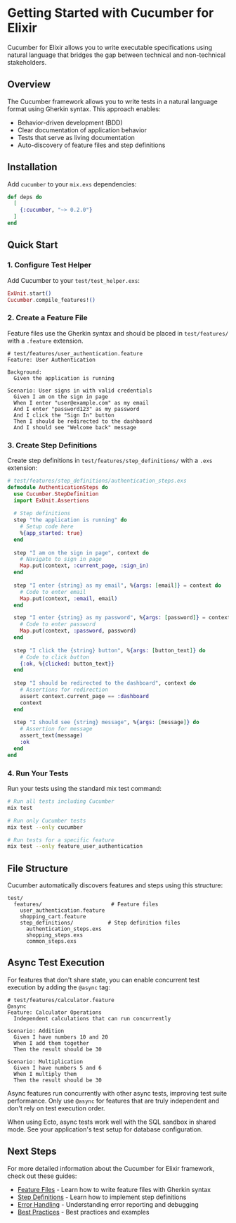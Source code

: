 # Getting Started with Cucumber for Elixir

Cucumber for Elixir allows you to write executable specifications using natural language that bridges the gap between technical and non-technical stakeholders.

## Overview

The Cucumber framework allows you to write tests in a natural language format using Gherkin syntax. This approach enables:

- Behavior-driven development (BDD)
- Clear documentation of application behavior
- Tests that serve as living documentation
- Auto-discovery of feature files and step definitions

## Installation

Add `cucumber` to your `mix.exs` dependencies:

```elixir
def deps do
  [
    {:cucumber, "~> 0.2.0"}
  ]
end
```

## Quick Start

### 1. Configure Test Helper

Add Cucumber to your `test/test_helper.exs`:

```elixir
ExUnit.start()
Cucumber.compile_features!()
```

### 2. Create a Feature File

Feature files use the Gherkin syntax and should be placed in `test/features/` with a `.feature` extension.

```gherkin
# test/features/user_authentication.feature
Feature: User Authentication

Background:
  Given the application is running

Scenario: User signs in with valid credentials
  Given I am on the sign in page
  When I enter "user@example.com" as my email
  And I enter "password123" as my password
  And I click the "Sign In" button
  Then I should be redirected to the dashboard
  And I should see "Welcome back" message
```

### 3. Create Step Definitions

Create step definitions in `test/features/step_definitions/` with a `.exs` extension:

```elixir
# test/features/step_definitions/authentication_steps.exs
defmodule AuthenticationSteps do
  use Cucumber.StepDefinition
  import ExUnit.Assertions
  
  # Step definitions
  step "the application is running" do
    # Setup code here
    %{app_started: true}
  end
  
  step "I am on the sign in page", context do
    # Navigate to sign in page
    Map.put(context, :current_page, :sign_in)
  end
  
  step "I enter {string} as my email", %{args: [email]} = context do
    # Code to enter email
    Map.put(context, :email, email)
  end

  step "I enter {string} as my password", %{args: [password]} = context do
    # Code to enter password
    Map.put(context, :password, password)
  end
  
  step "I click the {string} button", %{args: [button_text]} do
    # Code to click button
    {:ok, %{clicked: button_text}}
  end
  
  step "I should be redirected to the dashboard", context do
    # Assertions for redirection
    assert context.current_page == :dashboard
    context
  end
  
  step "I should see {string} message", %{args: [message]} do
    # Assertion for message
    assert_text(message)
    :ok
  end
end
```

### 4. Run Your Tests

Run your tests using the standard mix test command:

```bash
# Run all tests including Cucumber
mix test

# Run only Cucumber tests
mix test --only cucumber

# Run tests for a specific feature
mix test --only feature_user_authentication
```

## File Structure

Cucumber automatically discovers features and steps using this structure:

```
test/
  features/                      # Feature files
    user_authentication.feature
    shopping_cart.feature
    step_definitions/           # Step definition files
      authentication_steps.exs
      shopping_steps.exs
      common_steps.exs
```

## Async Test Execution

For features that don't share state, you can enable concurrent test execution by adding the `@async` tag:

```gherkin
# test/features/calculator.feature
@async
Feature: Calculator Operations
  Independent calculations that can run concurrently

Scenario: Addition
  Given I have numbers 10 and 20
  When I add them together
  Then the result should be 30

Scenario: Multiplication
  Given I have numbers 5 and 6
  When I multiply them
  Then the result should be 30
```

Async features run concurrently with other async tests, improving test suite performance. Only use `@async` for features that are truly independent and don't rely on test execution order.

When using Ecto, async tests work well with the SQL sandbox in shared mode. See your application's test setup for database configuration.

## Next Steps

For more detailed information about the Cucumber for Elixir framework, check out these guides:

- [Feature Files](./feature_files.md) - Learn how to write feature files with Gherkin syntax
- [Step Definitions](./step_definitions.md) - Learn how to implement step definitions
- [Error Handling](./error_handling.md) - Understanding error reporting and debugging
- [Best Practices](./best_practices.md) - Best practices and examples